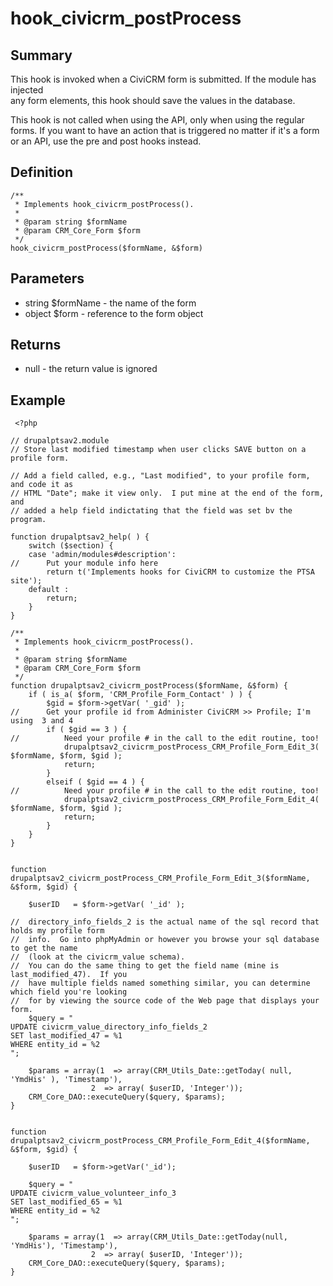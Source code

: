 # hook_civicrm_postProcess

## Summary

This hook is invoked when a CiviCRM form is submitted. If the module has
injected\
 any form elements, this hook should save the values in the database.

This hook is not called when using the API, only when using the regular
forms. If you want to have an action that is triggered no matter if it's
a form or an API, use the pre and post hooks instead.

## Definition

    /**
     * Implements hook_civicrm_postProcess().
     *
     * @param string $formName
     * @param CRM_Core_Form $form
     */
    hook_civicrm_postProcess($formName, &$form)

## Parameters

-   string $formName - the name of the form
-   object $form - reference to the form object

## Returns

-   null - the return value is ignored

## Example

     <?php

    // drupalptsav2.module
    // Store last modified timestamp when user clicks SAVE button on a profile form.

    // Add a field called, e.g., "Last modified", to your profile form, and code it as
    // HTML "Date"; make it view only.  I put mine at the end of the form, and
    // added a help field indictating that the field was set bv the program.

    function drupalptsav2_help( ) {
        switch ($section) {
        case 'admin/modules#description':
    //      Put your module info here
            return t('Implements hooks for CiviCRM to customize the PTSA site');
        default :
            return;
        }
    }

    /**
     * Implements hook_civicrm_postProcess().
     *
     * @param string $formName
     * @param CRM_Core_Form $form
     */
    function drupalptsav2_civicrm_postProcess($formName, &$form) {
        if ( is_a( $form, 'CRM_Profile_Form_Contact' ) ) {
            $gid = $form->getVar( '_gid' );
    //      Get your profile id from Administer CiviCRM >> Profile; I'm using  3 and 4
            if ( $gid == 3 ) {
    //          Need your profile # in the call to the edit routine, too!
                drupalptsav2_civicrm_postProcess_CRM_Profile_Form_Edit_3( $formName, $form, $gid );
                return;
            }
            elseif ( $gid == 4 ) {
    //          Need your profile # in the call to the edit routine, too!
                drupalptsav2_civicrm_postProcess_CRM_Profile_Form_Edit_4( $formName, $form, $gid );
                return;
            }
        }
    }


    function drupalptsav2_civicrm_postProcess_CRM_Profile_Form_Edit_3($formName, &$form, $gid) {

        $userID   = $form->getVar( '_id' );

    //  directory_info_fields_2 is the actual name of the sql record that holds my profile form
    //  info.  Go into phpMyAdmin or however you browse your sql database to get the name
    //  (look at the civicrm_value schema).
    //  You can do the same thing to get the field name (mine is last_modified_47).  If you
    //  have multiple fields named something similar, you can determine which field you're looking
    //  for by viewing the source code of the Web page that displays your form.
        $query = "
    UPDATE civicrm_value_directory_info_fields_2
    SET last_modified_47 = %1
    WHERE entity_id = %2
    ";

        $params = array(1  => array(CRM_Utils_Date::getToday( null, 'YmdHis' ), 'Timestamp'),
                      2  => array( $userID, 'Integer'));
        CRM_Core_DAO::executeQuery($query, $params);
    }


    function drupalptsav2_civicrm_postProcess_CRM_Profile_Form_Edit_4($formName, &$form, $gid) {

        $userID   = $form->getVar('_id');

        $query = "
    UPDATE civicrm_value_volunteer_info_3
    SET last_modified_65 = %1
    WHERE entity_id = %2
    ";

        $params = array(1  => array(CRM_Utils_Date::getToday(null, 'YmdHis'), 'Timestamp'),
                      2  => array( $userID, 'Integer'));
        CRM_Core_DAO::executeQuery($query, $params);
    }